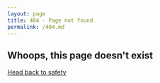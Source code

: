 ```yaml
---
layout: page
title: 404 - Page not found
permalink: /404.md
---
```


## Whoops, this page doesn't exist
[Head back to safety](/index.html)